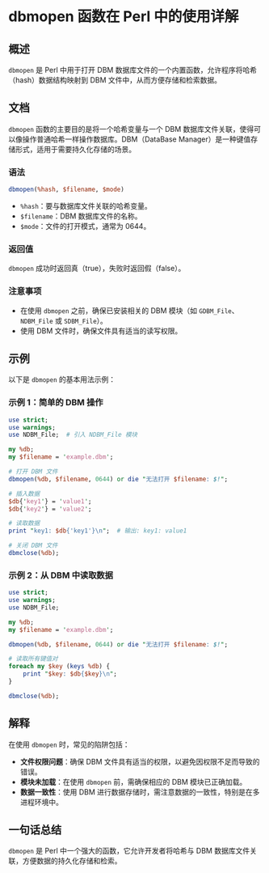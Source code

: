 <!--
Meta Description: # dbmopen 函数在 Perl 中的使用详解 ## 概述 `dbmopen` 是 Perl 中用于打开 DBM 数据库文件的一个内置函数，允许程序将哈希（hash）数据结构映射到 DBM 文件中，从而方便存储和检索数据。 ## 文档 `dbmopen` 函数的主要目的是将一个哈希变量与一个 D...
Meta Keywords: dbm, dbmopen, filename, perl, use
-->

# dbmopen 函数在 Perl 中的使用详解

## 概述
`dbmopen` 是 Perl 中用于打开 DBM 数据库文件的一个内置函数，允许程序将哈希（hash）数据结构映射到 DBM 文件中，从而方便存储和检索数据。

## 文档
`dbmopen` 函数的主要目的是将一个哈希变量与一个 DBM 数据库文件关联，使得可以像操作普通哈希一样操作数据库。DBM（DataBase Manager）是一种键值存储形式，适用于需要持久化存储的场景。

### 语法
```perl
dbmopen(%hash, $filename, $mode)
```

- `%hash`：要与数据库文件关联的哈希变量。
- `$filename`：DBM 数据库文件的名称。
- `$mode`：文件的打开模式，通常为 0644。

### 返回值
`dbmopen` 成功时返回真（true），失败时返回假（false）。

### 注意事项
- 在使用 `dbmopen` 之前，确保已安装相关的 DBM 模块（如 `GDBM_File`、`NDBM_File` 或 `SDBM_File`）。
- 使用 DBM 文件时，确保文件具有适当的读写权限。

## 示例
以下是 `dbmopen` 的基本用法示例：

### 示例 1：简单的 DBM 操作
```perl
use strict;
use warnings;
use NDBM_File;  # 引入 NDBM_File 模块

my %db;
my $filename = 'example.dbm';

# 打开 DBM 文件
dbmopen(%db, $filename, 0644) or die "无法打开 $filename: $!";

# 插入数据
$db{'key1'} = 'value1';
$db{'key2'} = 'value2';

# 读取数据
print "key1: $db{'key1'}\n";  # 输出: key1: value1

# 关闭 DBM 文件
dbmclose(%db);
```

### 示例 2：从 DBM 中读取数据
```perl
use strict;
use warnings;
use NDBM_File;

my %db;
my $filename = 'example.dbm';

dbmopen(%db, $filename, 0644) or die "无法打开 $filename: $!";

# 读取所有键值对
foreach my $key (keys %db) {
    print "$key: $db{$key}\n";
}

dbmclose(%db);
```

## 解释
在使用 `dbmopen` 时，常见的陷阱包括：

- **文件权限问题**：确保 DBM 文件具有适当的权限，以避免因权限不足而导致的错误。
- **模块未加载**：在使用 `dbmopen` 前，需确保相应的 DBM 模块已正确加载。
- **数据一致性**：使用 DBM 进行数据存储时，需注意数据的一致性，特别是在多进程环境中。

## 一句话总结
`dbmopen` 是 Perl 中一个强大的函数，它允许开发者将哈希与 DBM 数据库文件关联，方便数据的持久化存储和检索。